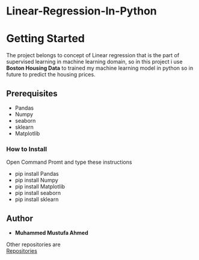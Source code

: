 # Linear-Regression-In-Python
<h1>Getting Started</h1>
<p>The project belongs to concept of Linear regression that is the part of supervised learning in machine learning domain, so in this project i use <b>Boston Housing Data</b> to trained my machine learning model in python so in future to predict the housing prices.</p>

<h2>Prerequisites</h2>
<ul><li>Pandas</li><li>Numpy</li><li>seaborn</li><li>sklearn</li><li>Matplotlib</li></ul>
<h3>How to Install</h3>
<p>Open Command Promt and type these instructions</p>
<ul><li>pip install Pandas</li><li>pip install Numpy</li><li>pip install Matplotlib</li><li>pip install seaborn</li><li>pip install sklearn</li></ul>
<h2>Author</h2>
<ul><li><b>Muhammed Mustufa Ahmed</b></li></ul>
<p>Other repositories are <br> <a href = "https://github.com/mustufaahmed?tab=repositories">Repositories</a></p>
